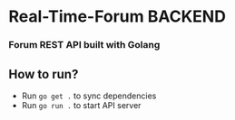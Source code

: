# Real-Time-Forum BACKEND

### Forum REST API built with Golang

## How to run?

- Run `go get .` to sync dependencies
- Run `go run .` to start API server
